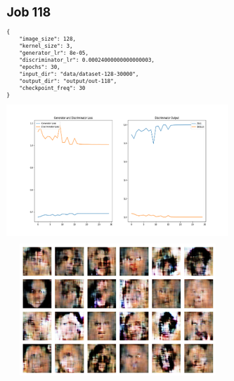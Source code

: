 
Job 118
=======


```
{
    "image_size": 128,
    "kernel_size": 3,
    "generator_lr": 8e-05,
    "discriminator_lr": 0.00024000000000000003,
    "epochs": 30,
    "input_dir": "data/dataset-128-30000",
    "output_dir": "output/out-118",
    "checkpoint_freq": 30
}
```  
<p align="center">
    <img src="images/plot118.png" height="300"/>
</p>  
<p align="center">
    <img src="images/output118.png" height="300"/>
</p>
